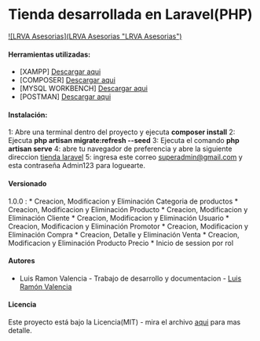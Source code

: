 # Tienda desarrollada en Laravel(PHP)

[![LRVA Asesorias](LRVA Asesorias "LRVA Asesorias")](https://drive.google.com/file/d/1KWxrBekfb4q_oSWyMH0HMp6QfURAp2U7/view "LRVA Asesorias")

#### Herramientas utilizadas:
- [XAMPP] [Descargar aqui](https://www.apachefriends.org/download.html "Descargar aqui")
- [COMPOSER] [Descargar aqui](https://getcomposer.org/Composer-Setup.exe "Descargar aqui")
- [MYSQL WORKBENCH] [Descargar aqui](https://dev.mysql.com/downloads/file/?id=510444 "Descargar aqui")
- [POSTMAN] [Descargar aqui](https://dl.pstmn.io/download/latest/win64 "Descargar aqui")


#### Instalación:
1: Abre una terminal dentro del proyecto y ejecuta **composer install**
2: Ejecuta **php artisan migrate:refresh --seed**
3: Ejecuta el comando **php artisan serve**
4: abre tu navegador de preferencia y abre la siguiente direccion [tienda laravel](http://127.0.0.1:8000 "tienda laravel")
5: ingresa este correo superadmin@gmail.com y esta contraseña Admin123 para loguearte.

#### Versionado
1.0.0 :
	* Creacion, Modificacion y Eliminación Categoria de productos
	* Creacion, Modificacion y Eliminación Producto
	* Creacion, Modificacion y Eliminación Cliente
	* Creacion, Modificacion y Eliminación Usuario
	* Creacion, Modificacion y Eliminación Promotor
	* Creacion, Modificacion y Eliminación Compra
	* Creacion, Detalle y Eliminación Venta
	* Creacion, Modificacion y Eliminación Producto Precio 
	* Inicio de session por rol

#### Autores
- Luis Ramon Valencia - Trabajo de desarrollo y documentacion - [Luis Ramón Valencia](https://github.com/LuisRaymons "Luis Ramón Valencia")

#### Licencia
Este proyecto está bajo la Licencia(MIT) - mira el archivo [aqui](https://github.com/LuisRaymons/tiendaC-/blob/21368f3c5fe04bfd6df1b640331470046e3bde33/LICENSE.md "aqui") para mas detalle.







